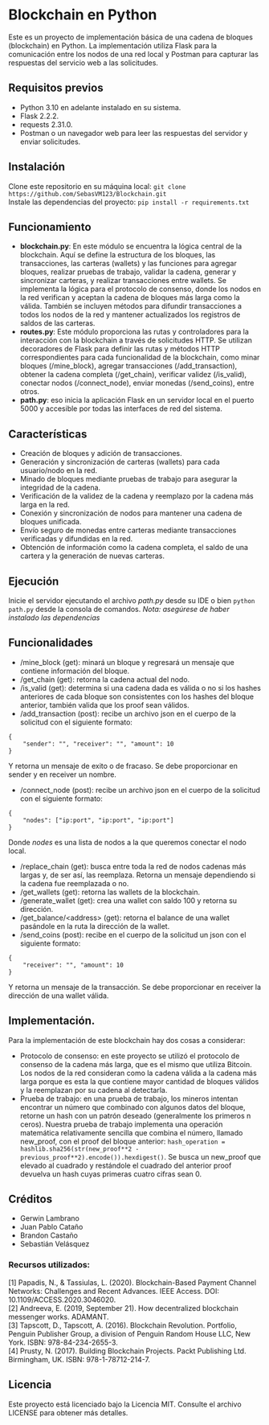 # Blockchain en Python
Este es un proyecto de implementación básica de una cadena de bloques (blockchain) en Python. La implementación utiliza Flask para la comunicación entre los nodos de una red local y Postman para capturar las respuestas del servicio web a las solicitudes. 

## Requisitos previos
* Python 3.10 en adelante instalado en su sistema.
* Flask 2.2.2.
* requests 2.31.0.
* Postman o un navegador web para leer las respuestas del servidor y enviar solicitudes.

## Instalación
Clone este repositorio en su máquina local: `git clone https://github.com/SebasVM123/Blockchain.git`  
Instale las dependencias del proyecto: `pip install -r requirements.txt`

## Funcionamiento
* **blockchain.py**: En este módulo se encuentra la lógica central de la blockchain. Aquí se define la estructura de los bloques, las transacciones, las carteras (wallets) y las funciones para agregar bloques, realizar pruebas de trabajo, validar la cadena, generar y sincronizar carteras, y realizar transacciones entre wallets. Se implementa la lógica para el protocolo de consenso, donde los nodos en la red verifican y aceptan la cadena de bloques más larga como la válida.
También se incluyen métodos para difundir transacciones a todos los nodos de la red y mantener actualizados los registros de saldos de las carteras.
* **routes.py**: Este módulo proporciona las rutas y controladores para la interacción con la blockchain a través de solicitudes HTTP. Se utilizan decoradores de Flask para definir las rutas y métodos HTTP correspondientes para cada funcionalidad de la blockchain, como minar bloques (/mine_block), agregar transacciones (/add_transaction), obtener la cadena completa (/get_chain), verificar validez (/is_valid), conectar nodos (/connect_node), enviar monedas (/send_coins), entre otros.
* **path.py**: eso inicia la aplicación Flask en un servidor local en el puerto 5000 y accesible por todas las interfaces de red del sistema.

## Características
* Creación de bloques y adición de transacciones.
* Generación y sincronización de carteras (wallets) para cada usuario/nodo en la red.
* Minado de bloques mediante pruebas de trabajo para asegurar la integridad de la cadena.
* Verificación de la validez de la cadena y reemplazo por la cadena más larga en la red.
* Conexión y sincronización de nodos para mantener una cadena de bloques unificada.
* Envío seguro de monedas entre carteras mediante transacciones verificadas y difundidas en la red.
* Obtención de información como la cadena completa, el saldo de una cartera y la generación de nuevas carteras.

## Ejecución
Inicie el servidor ejecutando el archivo *path.py* desde su IDE o bien `python path.py` desde la consola de comandos.
*Nota: asegúrese de haber instalado las dependencias*

## Funcionalidades
* /mine_block (get): minará un bloque y regresará un mensaje que contiene información del bloque.
* /get_chain (get): retorna la cadena actual del nodo.
* /is_valid (get): determina si una cadena dada es válida o no si los hashes anteriores de cada bloque son consistentes con los hashes del bloque anterior, también valida que los proof sean válidos.
* /add_transaction (post): recibe un archivo json en el cuerpo de la solicitud con el siguiente formato:
```
{
    "sender": "", "receiver": "", "amount": 10
}
```
  Y retorna un mensaje de exito o de fracaso. Se debe proporcionar en sender y en receiver un nombre.
* /connect_node (post): recibe un archivo json en el cuerpo de la solicitud con el siguiente formato:
```
{
    "nodes": ["ip:port", "ip:port", "ip:port"]
}
```
  Donde *nodes* es una lista de nodos a la que queremos conectar el nodo local.
* /replace_chain (get): busca entre toda la red de nodos cadenas más largas y, de ser así, las reemplaza. Retorna un mensaje dependiendo si la cadena fue reemplazada o no.
* /get_wallets (get): retorna las wallets de la blockchain.
* /generate_wallet (get): crea una wallet con saldo 100 y retorna su dirección.
* /get_balance/\<address> (get): retorna el balance de una wallet pasándole en la ruta la dirección de la wallet.
* /send_coins (post): recibe en el cuerpo de la solicitud un json con el siguiente formato:
```
{
    "receiver": "", "amount": 10
}
```
  Y retorna un mensaje de la transacción. Se debe proporcionar en receiver la dirección de una wallet válida.

## Implementación.
Para la implementación de este blockchain hay dos cosas a considerar:
* Protocolo de consenso: en este proyecto se utilizó el protocolo de consenso de la cadena más larga, que es el mismo que utiliza Bitcoin. Los nodos de la red consideran como la cadena válida a la cadena más larga porque es esta la que contiene mayor cantidad de bloques válidos y la reemplazan por su cadena al detectarla.
* Prueba de trabajo: en una prueba de trabajo, los mineros intentan encontrar un número que combinado con algunos datos del bloque, retorne un hash con un patrón deseado (generalmente los primeros n ceros). Nuestra prueba de trabajo implementa una operación matemática relativamente sencilla que combina el número, llamado new_proof, con el proof del bloque anterior: `hash_operation = hashlib.sha256(str(new_proof**2 - previous_proof**2).encode()).hexdigest()`. Se busca un new_proof que elevado al cuadrado y restándole el cuadrado del anterior proof devuelva un hash cuyas primeras cuatro cifras sean 0.

## Créditos
* Gerwin Lambrano
* Juan Pablo Cataño
* Brandon Castaño
* Sebastián Velásquez
### Recursos utilizados:
[1] Papadis, N., & Tassiulas, L. (2020). Blockchain-Based Payment Channel Networks: Challenges and Recent Advances. IEEE Access. DOI: 10.1109/ACCESS.2020.3046020.  
[2] Andreeva, E. (2019, September 21). How decentralized blockchain messenger works. ADAMANT.  
[3] Tapscott, D., Tapscott, A. (2016). Blockchain Revolution. Portfolio, Penguin Publisher Group, a division of Penguin Random House LLC, New York. ISBN: 978-84-234-2655-3.  
[4] Prusty, N. (2017). Building Blockchain Projects. Packt Publishing Ltd. Birmingham, UK. ISBN: 978-1-78712-214-7.  

## Licencia
Este proyecto está licenciado bajo la Licencia MIT. Consulte el archivo LICENSE para obtener más detalles.
